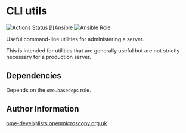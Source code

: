 CLI utils
=========

[![Actions Status](https://github.com/ome/ansible-role-cli-utils/workflows/Molecule/badge.svg)](https://github.com/ome/ansible-role-cli-utils/actions)
[![Ansible
[![Ansible Role](https://img.shields.io/ansible/role/41382.svg)](https://galaxy.ansible.com/ome/cli_utils/)

Useful command-line utilities for administering a server.

This is intended for utilities that are generally useful but are not strictly necessary for a production server.


Dependencies
------------

Depends on the `ome.basedeps` role.


Author Information
------------------

ome-devel@lists.openmicroscopy.org.uk
